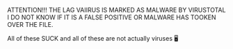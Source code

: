 ATTENTION!!! THE LAG VAIIRUS IS MARKED AS MALWARE BY VIRUSTOTAL I DO NOT KNOW IF IT IS A FALSE POSITIVE OR MALWARE HAS TOOKEN OVER THE FILE.

All of these SUCK and all of these are not actually viruses 🖥️
